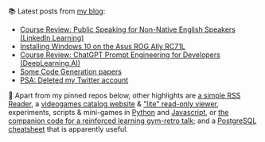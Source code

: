 
📚 Latest posts from <a href="https://blog.kartones.net/">my blog</a>:

<!--START_SECTION:blogposts-->
* [Course Review: Public Speaking for Non-Native English Speakers (LinkedIn Learning)](https:&#x2F;&#x2F;blog.kartones.net&#x2F;post&#x2F;course-review-public-speaking-for-non-native-english-speakers-linkedin-learning&#x2F;)
* [Installing Windows 10 on the Asus ROG Ally RC71L](https:&#x2F;&#x2F;blog.kartones.net&#x2F;post&#x2F;installing-windows-10-on-asus-rog-ally&#x2F;)
* [Course Review: ChatGPT Prompt Engineering for Developers (DeepLearning.AI)](https:&#x2F;&#x2F;blog.kartones.net&#x2F;post&#x2F;course-review-cahtgpt-prompt-engineering-for-developers-deeplearningai&#x2F;)
* [Some Code Generation papers](https:&#x2F;&#x2F;blog.kartones.net&#x2F;post&#x2F;code-generation-papers&#x2F;)
* [PSA: Deleted my Twitter account](https:&#x2F;&#x2F;blog.kartones.net&#x2F;post&#x2F;deleted-my-twitter-account&#x2F;)
<!--END_SECTION:blogposts-->


📌 Apart from my pinned repos below, other highlights are [a simple RSS Reader](https://github.com/Kartones/pbrr#pbrr---pretty-basic-rss-reader), a [videogames catalog website](https://github.com/Kartones/finished-games#finished-games) & ["lite" read-only viewer](https://github.com/Kartones/fg-viewer#finished-games-viewer), experiments, scripts & mini-games in [Python](https://github.com/Kartones/python#python-assorted-code) and [Javascript](https://github.com/Kartones/JSAssorted#javascript-assorted-code), or [the companion code for a reinforced learning gym-retro talk](https://github.com/Kartones/mindcamp-x-gym-retro#mindcamp-x-gym-retro-talk-companion-code-and-images); and a [PostgreSQL cheatsheet](https://gist.github.com/Kartones/dd3ff5ec5ea238d4c546) that is apparently useful.

